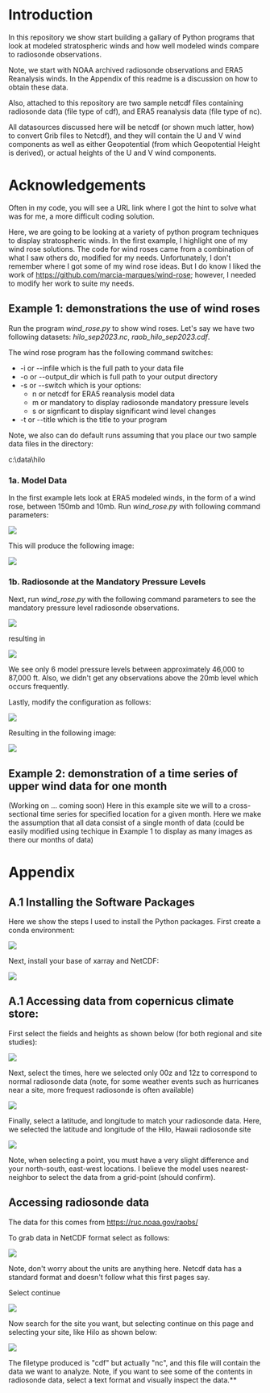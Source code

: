 # Introduction

In this repository we show start building a gallary of Python programs
that look at modeled stratospheric winds and how well modeled winds
compare to radiosonde observations. 

Note, we start with NOAA archived radiosonde observations and ERA5 Reanalysis winds.
In the Appendix of this readme is a discussion on how to obtain these data.

Also, attached to this repository are two sample netcdf files containing
radiosonde data (file type of cdf), and ERA5 reanalysis data (file type of nc).

All datasources discussed here will be netcdf (or shown much latter, how)
to convert Grib files to Netcdf), and they will contain the U and V wind components 
as well as either Geopotential (from which Geopotential Height is derived), or
actual heights of the U and V wind components.

# Acknowledgements

Often in my code, you will see a URL link where I got the hint to solve
what was for me, a more difficult coding solution. 

Here, we are going to be looking at a variety of python
program techniques to display stratospheric winds. In the first example, 
I highlight one of my wind rose solutions. The code for wind roses came from
a combination of what I saw others do, modified for my needs. Unfortunately,
I don't remember where I got some of my wind rose ideas. But I do know I liked
the work of https://github.com/marcia-marques/wind-rose; however, I needed to
modify her work to suite my needs.

## Example 1: demonstrations the use of wind roses 

Run the program *wind_rose.py* to show wind roses. Let's say we have two following
datasets: *hilo_sep2023.nc*, *raob_hilo_sep2023.cdf*.

The wind rose program has the following command switches:

<ul>
    <li>-i or --infile which is the full path to your data file</li>
    <li>-o or --output_dir which is full path to your output directory</li>
    <li>-s or --switch which is your options: 
        <ul><li>n or netcdf for ERA5 reanalysis model data</li>
            <li>m or mandatory to display radiosonde mandatory pressure levels</li>
            <li>s or signficant to display significant wind level changes</li>
        </ul></li>
    <li>-t or --title which is the title to your program</li>
</ul>


Note, we also can do default runs assuming that you place our two sample data
files in the directory:

c:\data\hilo

### 1a. Model Data

In the first example lets look at ERA5 modeled winds, in the form of a wind rose,
between 150mb and 10mb. Run *wind_rose.py* with following command parameters:

<img src="./img/netcdf_conf.png"/>

This will produce the following image:

<img src="./img/Hilo_ERA5_Wind_for_Sep_2023_Day_1.png"/>

### 1b. Radiosonde at the Mandatory Pressure Levels

Next, run *wind_rose.py* with the following command parameters to see the mandatory
pressure level radiosonde observations.

<img src="./img/mandatory_conf.png"/>

resulting in

<img src="./img/Hilo_Radiosonde_Wind_on_Sep_2023_Day_1.png"/>

We see only 6 model pressure levels between approximately 46,000 to 87,000 ft.
Also, we didn't get any observations above the 20mb level which occurs frequently.

Lastly, modify the configuration as follows:

<img src="./img/sigw_conf.png"/>

Resulting in the following image:

<img src="./img/Hilo_Radiosonde_sigWinds_on_Sep_2023_Day_1.png"/>

## Example 2: demonstration of a time series of upper wind data for one month

(Working on ... coming soon) Here in this example site we will to a cross-sectional time series for specified 
location for a given month. Here we make the assumption that all data consist of
a single month of data (could be easily modified using techique in Example 1
to display as many images as there our months of data)

# Appendix


## A.1 Installing the Software Packages

Here we show the steps I used to install the Python packages. 
First create a conda environment:

<img src="./img/conda_create.png"/>

Next, install your base of xarray and NetCDF:

<img src="./img/conda_install_xarray.png"/>

## A.1 Accessing data from copernicus climate store:

First select the fields and heights as shown below (for both regional and site studies):

<img src="./img/copernicus_base_pull.png"/>

Next, select the times, here we selected only 00z and 12z to correspond to normal
radiosonde data (note, for some weather events such as hurricanes near a site, more
frequest radiosonde is often available)

<img src="./img/copernicus_base_pull.png"/>

Finally, select a latitude, and longitude to match your radiosonde data. Here, we
selected the latitude and longitude of the Hilo, Hawaii radiosonde site

<img src="./img/copernicus_hilo_pull.png"/>

Note, when selecting a point, you must have a very slight difference and your north-south, 
east-west locations. I believe the model uses nearest-neighbor to select the data from a
grid-point (should confirm).

## Accessing radiosonde data

The data for this comes from https://ruc.noaa.gov/raobs/

To grab data in NetCDF format select as follows:

<img src="./img/sound_pull.png"/>

Note, don't worry about the units are anything here. Netcdf data has a standard format and 
doesn't follow what this first pages say.

Select continue

<img src="./img/sound_pull_netcdf.png"/>

Now search for the site you want, but selecting continue on this page and
selecting your site, like Hilo as shown below:

<img src="./img/sound_hilo.png"/>

The filetype produced is "cdf" but actually "nc", and this file will contain
the data we want to analyze. Note, if you want to see some of the contents in
radiosonde data, select a text format and visually inspect the data.**





